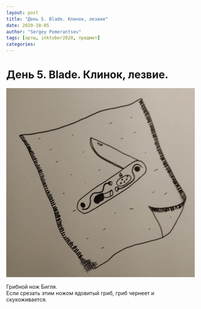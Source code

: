 ```yaml
---
layout: post
title: "День 5. Blade. Клинок, лезвие"
date: 2020-10-05
author: "Sergey Pomerantsev"
tags: [арты, inktober2020, предмет]
categories:
---
```


# День 5. Blade. Клинок, лезвие.

![](/assets/images/_inktober20-5.jpg)

Грибной нож Бигля.  
Если срезать этим ножом ядовитый гриб, гриб чернеет и скукоживается.
